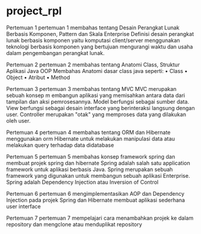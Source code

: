 # project_rpl
Pertemuan 1
pertemuan 1 membahas tentang Desain Perangkat Lunak Berbasis Komponen, Pattern dan Skala Enterprise
Definisi desain perangkat lunak berbasis komponen yaitu komputasi client/server menggunakan teknologi berbasis komponen yang bertujuan mengurangi waktu dan usaha dalam pengembangan perangkat lunak.

Pertemuan 2
pertemuan 2 membahas tentang Anatomi Class, Struktur Aplikasi Java OOP
Membahas Anatomi dasar class java seperti:
• Class
•	Object
•	Atribut
•	Method

Pertemuan 3
pertemuan 3 membahas tentang MVC
MVC merupakan sebuah konsep m embangun aplikasi yang memisahkan antara data dari tampilan dan aksi pemrosesannya. Model berfungsi sebagai sumber data. View berfungsi sebagai desain interface yang berinteraksi langsung dengan user. Controller merupakan "otak" yang memproses data yang dilakukan oleh user.

Pertemuan 4
pertemuan 4 membahas tentang ORM dan Hibernate
menggunakan orm Hibernate untuk melakukan manipulasi data atau melakukan query terhadap data didatabase

Pertemuan 5
pertemuan 5 membahas konsep framework spring dan membuat projek spring dan hibernate
Spring adalah salah satu application framework untuk aplikasi berbasis Java. Spring merupakan sebuah framework yang digunakan untuk membangun sebuah aplikasi Enterprise. Spring adalah Dependency Injection atau Inversion of Control

Pertemuan 6
pertemuan 6 mengimplementasikan AOP dan Dependency Injection pada projek Spring dan Hibernate
membuat aplikasi sederhana user interface

Pertemuan 7 
pertemuan 7 mempelajari cara menambahkan projek ke dalam repository dan mengclone atau menduplikat repository
